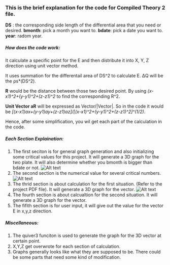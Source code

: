 ### This is the brief explanation for the code for Compiled Theory 2 file.

**DS** : the corresponding side length of the differential area that you need or desired.
**bmonth**: pick a month you want to.
**bdate**: pick a date you want to.
**year**: radom year.

##### How does the code work:
It calculate a specific point for the E and then distribute it into X, Y, Z direction using unit vector method.

It uses summation for the differentail area of DS^2 to calculate E. ΔQ will be the ρs*(DS^2). 

**R** would be the distance between those two desired point. By using _(x-x1)^2+(y-y1)^2+(z-z1)^2_ to find the corresponding R^2.

**Unit Vector aR** will be expressed as Vector/|Vector|. So in the code it would be _[(x-x1)ax+(y-y1)ay+(z-z1)az]/[(x-x1)^2+(y-y1)^2+(z-z1)^2]^(1/2)_.

Hence, after some simplification, you wil get each part of the calculation in the code.

##### Each Section Explaination:
1. The first seciton is for general graph generation and also initializing some critical values for this project. 
  It will generate a 3D graph for the two plate. It will also determine whether you bmonth is bigger than bdate or not.
  ![Alt text](https://user-images.githubusercontent.com/28737574/31737326-19d59852-b415-11e7-86af-2bc1e9b52bf0.png)
2. The second section is the numerical value for several critical numbers.
   ![Alt text](https://user-images.githubusercontent.com/28737574/31737324-19b80634-b415-11e7-8a1a-65c385dc1032.png)
3. The thrid section is about calculation for the first situation. (Refer to the project PDF file). It will generate a 3D graph for the vector.
    ![Alt text](https://user-images.githubusercontent.com/28737574/31737325-19c53124-b415-11e7-9c69-b37d23c7bd73.png)
4. The fourth section is about calcualtion for the second situation. It will generate a 3D graph for the vector.
5. The fifith section is for user input, it will give out the value for the vector E in x,y,z direction.

##### Miscellaneous:
1. The quiver3 funciton is used to generate the graph for the 3D vector at certain point.
2. X,Y,Z get overwrote for each section of calculation.
3. Graphs generally looks like what they are supposed to be. There could be some parts that need some kind of modification.
